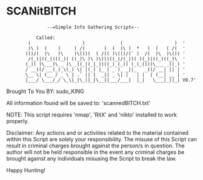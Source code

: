 SCANitBITCH
===========

                   --=Simple Info Gathering Script=--
                 
               Called:
            (                   )             (                   )  '
            )\ )  (    (     ( /(       )  (  )\ )  *   )  (   ( /(  '
           (()/(  )\   )\    )\())(  ( /(( )\(()/(` )  /(  )\  )\()) '
            /(_)|((_|(((_)( ((_)\ )\ )\())((_)/(_))( )(_)|((_)((_)\  '
           (_)) )\___)\ _ )\ _((_|(_|_))((_)_(_)) (_(_()))\___ _((_) '
           / __((/ __(_)_\(_) \| |(_) |_ | _ )_ _||_   _((/ __| || | '
           \__ \| (__ / _ \ | .` || |  _|| _ \| |   | |  | (__| __ | '
           |___/ \___/_/ \_\|_|\_||_|\__||___/___|  |_|   \___|_||_| V0.7'

Brought To You BY: sudo_KING


All information found will be saved to: 'scannedBITCH.txt'

NOTE:
This script requires 'nmap', 'RitX' and 'nikto' installed to work properly.


Disclaimer:
Any actions and or activities related to the material contained within this Script are solely your responsibility.
The misuse of this Script can result in criminal charges brought against the person/s in question.
The author will not be held responsible in the event any criminal charges be brought against any individuals misusing the Script to break the law.

Happy Hunting!
